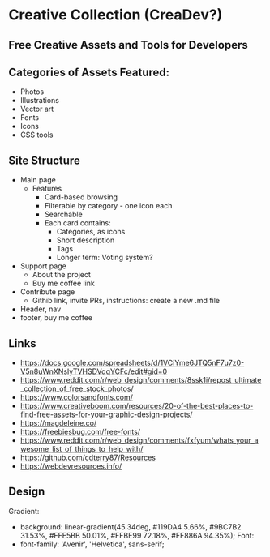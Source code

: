 # Creative Collection (CreaDev?)
## Free Creative Assets and Tools for Developers

## Categories of Assets Featured:
* Photos
* Illustrations
* Vector art
* Fonts
* Icons
* CSS tools

## Site Structure
* Main page
  * Features
    * Card-based browsing
    * Filterable by category - one icon each
    * Searchable
    * Each card contains:
      * Categories, as icons
      * Short description
      * Tags
      * Longer term: Voting system?
* Support page
  * About the project
  * Buy me coffee link
* Contribute page
  * Githib link, invite PRs, instructions: create a new .md file
* Header, nav
* footer, buy me coffee


## Links

* https://docs.google.com/spreadsheets/d/1VCiYme6JTQ5nF7u7z0-V5n8uWnXNslyTVHSDVqqYCFc/edit#gid=0
* https://www.reddit.com/r/web_design/comments/8ssk1i/repost_ultimate_collection_of_free_stock_photos/
* https://www.colorsandfonts.com/
* https://www.creativeboom.com/resources/20-of-the-best-places-to-find-free-assets-for-your-graphic-design-projects/
* https://magdeleine.co/
* https://freebiesbug.com/free-fonts/
* https://www.reddit.com/r/web_design/comments/fxfyum/whats_your_awesome_list_of_things_to_help_with/
* https://github.com/cdterry87/Resources
* https://webdevresources.info/


## Design

Gradient:
* background: linear-gradient(45.34deg, #119DA4 5.66%, #9BC7B2 31.53%, #FFE5BB 50.01%, #FFBE99 72.18%, #FF886A 94.35%);
Font:
* font-family: 'Avenir', 'Helvetica', sans-serif;

